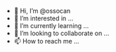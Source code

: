 - 👋 Hi, I’m @ossocan
- 👀 I’m interested in ...
- 🌱 I’m currently learning ...
- 💞️ I’m looking to collaborate on ...
- 📫 How to reach me ...

<!---
ossocan/ossocan is a ✨ special ✨ repository because its `README.md` (this file) appears on your GitHub profile.
You can click the Preview link to take a look at your changes.
--->
